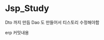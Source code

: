 # Jsp_Study
Dto 까지 만듬 
Dao 도 만들어서 티스토리 수정해야함


<a herf ="https://github.com/alswo471/Jsp_Study/tree/erp">erp 커밋내용 </a>

